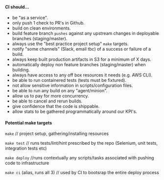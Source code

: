 #### CI should...

- be "as a service".
- only push 1 check to PR's in Github.
- build on clean environments.
- build feature branch `pushes` against any upstream changes in deployable branches (staging/master).
- always use the "best practice project setup" `make` targets.
- notify "some channels" (Slack, email tbc) of a success or failure of a build.
- always keep built production artifacts in S3 for a minimum of X days.
- automatically deploy non feature branches (staging/master) when building.
- always have access to any off box resources it needs (e.g. AWS CLI).
- be able to run containered tests (tests must be fixtured).
- not allow sensitive information in scripts/configuration files.
- be able to run any build on any "agent/minion".
- allow us to pay for more concurrency.
- be able to cancel and rerun builds.
- give confidence that the code is shippable.
- allow stats to be gathered programmatically around our KPI's.

#### Potential make targets

`make` // project setup, gathering/installing resources

`make test` // runs tests/lint/hint prescribed by the repo (Selenium, unit tests, integration tests etc)

`make deploy` //runs contextually any scripts/tasks associated with pushing code to infrastructure

`make ci` (alias, runs all 3) // used by CI to bootsrap the entire deploy process

